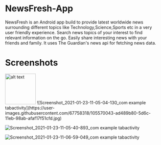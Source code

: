 # NewsFresh-App
NewsFresh is an Android app build to provide latest worldwide news surrounding different topics like Technology,Science,Sports etc in a very user friendly experience.
Search news topics of your interest to find relevant information on the go.
Easily share interesting news with your friends and family.
It uses The Guardian's news api for fetching news data.

# Screenshots
<img src="https://user-images.githubusercontent.com/67758318/105570043-ad489b80-5d6c-11eb-98ab-afaf17f51cfd.jpg" alt="alt text" height="100">
![Screenshot_2021-01-23-11-05-04-130_com example tabactivity](https://user-images.githubusercontent.com/67758318/105570043-ad489b80-5d6c-11eb-98ab-afaf17f51cfd.jpg)

![Screenshot_2021-01-23-11-05-40-893_com example tabactivity](https://user-images.githubusercontent.com/67758318/105570054-bcc7e480-5d6c-11eb-91d8-d91116c92d7f.jpg)

![Screenshot_2021-01-23-11-06-59-049_com example tabactivity](https://user-images.githubusercontent.com/67758318/105570056-c3eef280-5d6c-11eb-818e-1ac3b9a2d6dd.jpg)
